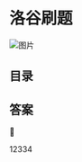 # 洛谷刷题

![图片](https://upload-images.jianshu.io/upload\_images/5809200-a99419bb94924e6d.jpg?imageMogr2/auto-orient/strip%7CimageView2/2/w/1240)

## 目录

## 答案







:clap:

12334

